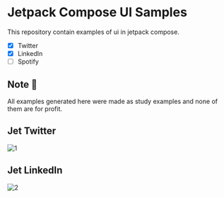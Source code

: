 # Jetpack Compose UI Samples
This repository contain examples of ui in jetpack compose.

- [x] Twitter
- [x] LinkedIn
- [ ] Spotify

## Note 📌
All examples generated here were made as study examples and none of them are for profit.

## Jet Twitter
![1](https://user-images.githubusercontent.com/26925002/194717881-c14e3fb4-c31c-49fd-9fbc-16fe52b1bffb.png)


## Jet LinkedIn
![2](https://user-images.githubusercontent.com/26925002/194717865-81efaf85-a371-4bce-973d-d31f5068eb40.png)

